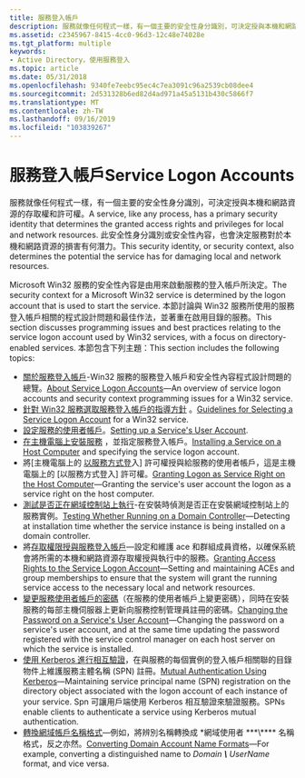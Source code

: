 ```yaml
---
title: 服務登入帳戶
description: 服務就像任何程式一樣，有一個主要的安全性身分識別，可決定授與本機和網路資源的存取權和許可權。
ms.assetid: c2345967-8415-4cc0-96d3-12c48e74028e
ms.tgt_platform: multiple
keywords:
- Active Directory，使用服務登入
ms.topic: article
ms.date: 05/31/2018
ms.openlocfilehash: 9340fe7eebc95ec4c7ea3091c96a2539cb08dee4
ms.sourcegitcommit: 2d531328b6ed82d4ad971a45a5131b430c5866f7
ms.translationtype: MT
ms.contentlocale: zh-TW
ms.lasthandoff: 09/16/2019
ms.locfileid: "103839267"
---
```

# <a name="service-logon-accounts"></a><span data-ttu-id="35431-104">服務登入帳戶</span><span class="sxs-lookup"><span data-stu-id="35431-104">Service Logon Accounts</span></span>

<span data-ttu-id="35431-105">服務就像任何程式一樣，有一個主要的安全性身分識別，可決定授與本機和網路資源的存取權和許可權。</span><span class="sxs-lookup"><span data-stu-id="35431-105">A service, like any process, has a primary security identity that determines the granted access rights and privileges for local and network resources.</span></span> <span data-ttu-id="35431-106">此安全性身分識別或安全性內容，也會決定服務對於本機和網路資源的損害有何潛力。</span><span class="sxs-lookup"><span data-stu-id="35431-106">This security identity, or security context, also determines the potential the service has for damaging local and network resources.</span></span>

<span data-ttu-id="35431-107">Microsoft Win32 服務的安全性內容是由用來啟動服務的登入帳戶所決定。</span><span class="sxs-lookup"><span data-stu-id="35431-107">The security context for a Microsoft Win32 service is determined by the logon account that is used to start the service.</span></span> <span data-ttu-id="35431-108">本節討論與 Win32 服務所使用的服務登入帳戶相關的程式設計問題和最佳作法，並著重在啟用目錄的服務。</span><span class="sxs-lookup"><span data-stu-id="35431-108">This section discusses programming issues and best practices relating to the service logon account used by Win32 services, with a focus on directory-enabled services.</span></span> <span data-ttu-id="35431-109">本節包含下列主題：</span><span class="sxs-lookup"><span data-stu-id="35431-109">This section includes the following topics:</span></span>

-   <span data-ttu-id="35431-110">[關於服務登入帳戶](about-service-logon-accounts.md)-Win32 服務的服務登入帳戶和安全性內容程式設計問題的總覽。</span><span class="sxs-lookup"><span data-stu-id="35431-110">[About Service Logon Accounts](about-service-logon-accounts.md)—An overview of service logon accounts and security context programming issues for a Win32 service.</span></span>
-   <span data-ttu-id="35431-111">[針對 Win32 服務選取服務登入帳戶的指導方針](guidelines-for-selecting-a-service-logon-account.md) 。</span><span class="sxs-lookup"><span data-stu-id="35431-111">[Guidelines for Selecting a Service Logon Account](guidelines-for-selecting-a-service-logon-account.md) for a Win32 service.</span></span>
-   <span data-ttu-id="35431-112">[設定服務的使用者帳戶](setting-up-a-serviceampaposs-user-account.md)。</span><span class="sxs-lookup"><span data-stu-id="35431-112">[Setting up a Service's User Account](setting-up-a-serviceampaposs-user-account.md).</span></span>
-   <span data-ttu-id="35431-113">[在主機電腦上安裝服務](installing-a-service-on-a-host-computer.md) ，並指定服務登入帳戶。</span><span class="sxs-lookup"><span data-stu-id="35431-113">[Installing a Service on a Host Computer](installing-a-service-on-a-host-computer.md) and specifying the service logon account.</span></span>
-   <span data-ttu-id="35431-114">將[主機電腦上的 [以服務方式登](granting-logon-as-service-right-on-the-host-computer.md)入] 許可權授與給服務的使用者帳戶，這是主機電腦上的 [以服務方式登入] 許可權。</span><span class="sxs-lookup"><span data-stu-id="35431-114">[Granting Logon as Service Right on the Host Computer](granting-logon-as-service-right-on-the-host-computer.md)—Granting the service's user account the logon as a service right on the host computer.</span></span>
-   <span data-ttu-id="35431-115">[測試是否正在網域控制站上執行](testing-whether-running-on-a-domain-controller.md)-在安裝時偵測是否正在安裝網域控制站上的服務實例。</span><span class="sxs-lookup"><span data-stu-id="35431-115">[Testing Whether Running on a Domain Controller](testing-whether-running-on-a-domain-controller.md)—Detecting at installation time whether the service instance is being installed on a domain controller.</span></span>
-   <span data-ttu-id="35431-116">將[存取權限授與服務登入帳戶](granting-access-rights-to-the-service-logon-account.md)—設定和維護 ace 和群組成員資格，以確保系統會將所需的本機和網路資源存取權授與執行中的服務。</span><span class="sxs-lookup"><span data-stu-id="35431-116">[Granting Access Rights to the Service Logon Account](granting-access-rights-to-the-service-logon-account.md)—Setting and maintaining ACEs and group memberships to ensure that the system will grant the running service access to the necessary local and network resources.</span></span>
-   <span data-ttu-id="35431-117">[變更服務使用者帳戶的密碼](changing-the-password-on-a-serviceampaposs-user-account.md)（在服務的使用者帳戶上變更密碼），同時在安裝服務的每部主機伺服器上更新向服務控制管理員註冊的密碼。</span><span class="sxs-lookup"><span data-stu-id="35431-117">[Changing the Password on a Service's User Account](changing-the-password-on-a-serviceampaposs-user-account.md)—Changing the password on a service's user account, and at the same time updating the password registered with the service control manager on each host server on which the service is installed.</span></span>
-   <span data-ttu-id="35431-118">[使用 Kerberos 進行相互驗證](mutual-authentication-using-kerberos.md)，在與服務的每個實例的登入帳戶相關聯的目錄物件上維護服務主體名稱 (SPN) 註冊。</span><span class="sxs-lookup"><span data-stu-id="35431-118">[Mutual Authentication Using Kerberos](mutual-authentication-using-kerberos.md)—Maintaining service principal name (SPN) registration on the directory object associated with the logon account of each instance of your service.</span></span> <span data-ttu-id="35431-119">Spn 可讓用戶端使用 Kerberos 相互驗證來驗證服務。</span><span class="sxs-lookup"><span data-stu-id="35431-119">SPNs enable clients to authenticate a service using Kerberos mutual authentication.</span></span>
-   <span data-ttu-id="35431-120">[轉換網域帳戶名稱格式](converting-domain-account-name-formats.md)—例如，將辨別名稱轉換成 \*網域使用者 \*\*\*\\*\*\*\* 名稱格式，反之亦然。</span><span class="sxs-lookup"><span data-stu-id="35431-120">[Converting Domain Account Name Formats](converting-domain-account-name-formats.md)—For example, converting a distinguished name to *Domain ***\\*** UserName* format, and vice versa.</span></span>

 

 




